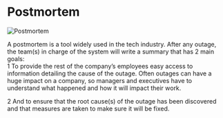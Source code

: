 # Postmortem
![Postmortem](https://user-images.githubusercontent.com/85625481/199094121-9e327659-6a03-447c-bbab-7eb6c77c5cc0.png)

A postmortem is a tool widely used in the tech industry. After any outage, the team(s) in charge of the system will write a summary that has 2 main goals:  
1 To provide the rest of the company’s employees easy access to information detailing the cause of the outage. Often outages can have a huge impact on a company, so managers and executives have to understand what happened and how it will impact their work.

2 And to ensure that the root cause(s) of the outage has been discovered and that measures are taken to make sure it will be fixed.
